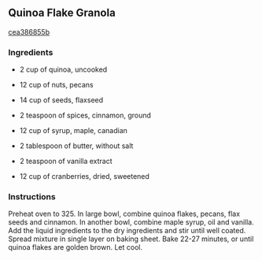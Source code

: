## Quinoa Flake Granola

[cea386855b](http://www.food.com/recipe/quinoa-flake-granola-510990)

### Ingredients

 - 2 cup of quinoa, uncooked

 - 12 cup of nuts, pecans

 - 14 cup of seeds, flaxseed

 - 2 teaspoon of spices, cinnamon, ground

 - 12 cup of syrup, maple, canadian

 - 2 tablespoon of butter, without salt

 - 2 teaspoon of vanilla extract

 - 12 cup of cranberries, dried, sweetened

### Instructions

Preheat oven to 325. In large bowl, combine quinoa flakes, pecans, flax seeds and cinnamon. In another bowl, combine maple syrup, oil and vanilla. Add the liquid ingredients to the dry ingredients and stir until well coated. Spread mixture in single layer on baking sheet. Bake 22-27 minutes, or until quinoa flakes are golden brown. Let cool.